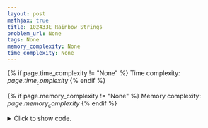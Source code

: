```yaml
---
layout: post
mathjax: true
title: 102433E Rainbow Strings
problem_url: None
tags: None
memory_complexity: None
time_complexity: None
---
```




{% if page.time_complexity != "None" %}
Time complexity: ${{ page.time_complexity }}$
{% endif %}

{% if page.memory_complexity != "None" %}
Memory complexity: ${{ page.memory_complexity }}$
{% endif %}

<details>
<summary>
<p style="display:inline">Click to show code.</p>
</summary>
```cpp
{% raw %}
using namespace std;
using ll = long long;
const int MOD = 11092019;
const int ALPHSZ = 26;
ll freq[ALPHSZ];
inline ll m(ll a, ll b) { return (a % MOD * b % MOD) % MOD; }
inline ll p(ll a, ll b) { return (a % MOD + b % MOD) % MOD; }
int main(void)
{
    int n;
    string s;
    ll ans;
    cin >> s;
    n = (int)s.size();
    for (int i = 0; i < n; i++)
        freq[s[i] - 'a']++;
    ans = 0;
    for (int i = 0; i < ALPHSZ; ++i)
    {
        ans = p(ans, p(m(ans, freq[i]), freq[i]));
    }
    cout << ans + 1 << endl;
    return 0;
}

{% endraw %}
```
</details>

